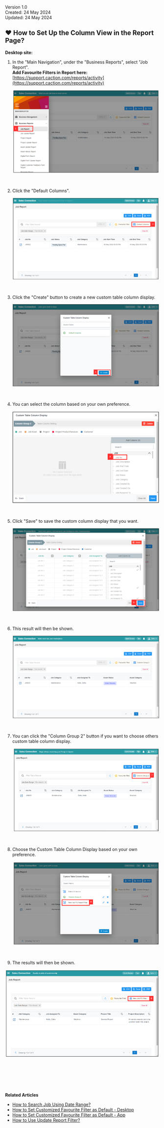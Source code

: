 Version 1.0<br>
Created: 24 May 2024<br>
Updated: 24 May 2024<br>
## ❤ How to Set Up the Column View in the Report Page?

**Desktop site:**<br>

1. In the "Main Navigation", under the "Business Reports", select "Job Report".<br>
   **Add Favourite Filters in Report here:** [https://support.caction.com/reports/activity](https://support.caction.com/reports/activity)

   <p align="center">
     <img src="img/How_to_Customize_Filter_in_Report_Step_1.png" alt="Customize Filter in Report 1">
   </p><br>

2. Click the "Default Columns".

   <p align="center">
     <img src="img/How_to_Customize_Filter_in_Report_Step_2.png">
   </p><br>

3. Click the "Create" button to create a new custom table column display.

   <p align="center">
     <img src="img/How_to_Customize_Filter_in_Report_Step_3.png">
   </p><br>

4. You can select the column based on your own preference.

   <p align="center">
    <img src="img/How_to_Customize_Filter_in_Report_Step_4.png">
   </p><br>

5. Click "Save" to save the custom column display that you want.
   
   <p align="center">
     <img src="img/How_to_Customize_Filter_in_Report_Step_5.png">
   </p><br>

6. This result will then be shown.

   <p align="center">
     <img src="img/How_to_Customize_Filter_in_Report_Result.png">
   </p><br>


8. You can click the "Column Group 2" button if you want to choose others custom table column display.

   <p align="center">
     <img src="img/How_to_Customize_Filter_in_Report_Step_7.png">
   </p><br>

9. Choose the Custom Table Column Display based on your own preference.

   <p align="center">
     <img src="img/How_to_Customize_Filter_in_Report_Step_8.png">
   </p><br>

10. The results will then be shown.

   <p align="center">
     <img src="img/How_to_Customize_Filter_in_Report_Result_2.png">
   </p><br>

<br><br><br>

**Related Articles**<br>
- [How to Search Job Using Date Range?](Job_Filter_by_Date_Range.md)
- [How to Set Customized Favourite Filter as Default - Desktop ](Default_Favourite_Filter.md)
- [How to Set Customized Favourite Filter as Default - App ](Default_Favourite_Filter_App.md)
- [How to Use Update Report Filter?](Job_Update_Report_Filter.md)

<!-- [Link Text](https://salesconnection.github.io/Sales-Connection-Support/How_to_Set_Up_the_Column_View_in_the_Report_Page.html) -->
